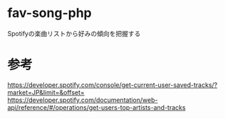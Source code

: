 # fav-song-php
Spotifyの楽曲リストから好みの傾向を把握する

# 参考
https://developer.spotify.com/console/get-current-user-saved-tracks/?market=JP&limit=&offset=
https://developer.spotify.com/documentation/web-api/reference/#/operations/get-users-top-artists-and-tracks